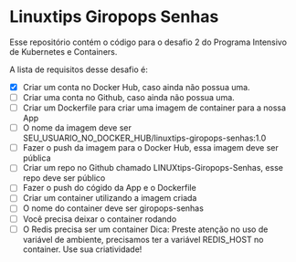 # Linuxtips Giropops Senhas

Esse repositório contém o código para o desafio 2 do Programa Intensivo de Kubernetes e Containers.

A lista de requisitos desse desafio é:

- [x] Criar um conta no Docker Hub, caso ainda não possua uma.
- [ ] Criar uma conta no Github, caso ainda não possua uma.
- [ ] Criar um Dockerfile para criar uma imagem de container para a nossa App
- [ ] O nome da imagem deve ser SEU_USUARIO_NO_DOCKER_HUB/linuxtips-giropops-senhas:1.0
- [ ] Fazer o push da imagem para o Docker Hub, essa imagem deve ser pública
- [ ] Criar um repo no Github chamado LINUXtips-Giropops-Senhas, esse repo deve ser público
- [ ] Fazer o push do cógido da App e o Dockerfile
- [ ] Criar um container utilizando a imagem criada
- [ ] O nome do container deve ser giropops-senhas
- [ ] Você precisa deixar o container rodando
- [ ] O Redis precisa ser um container
Dica: Preste atenção no uso de variável de ambiente, precisamos ter a variável REDIS_HOST no container. Use sua criatividade!